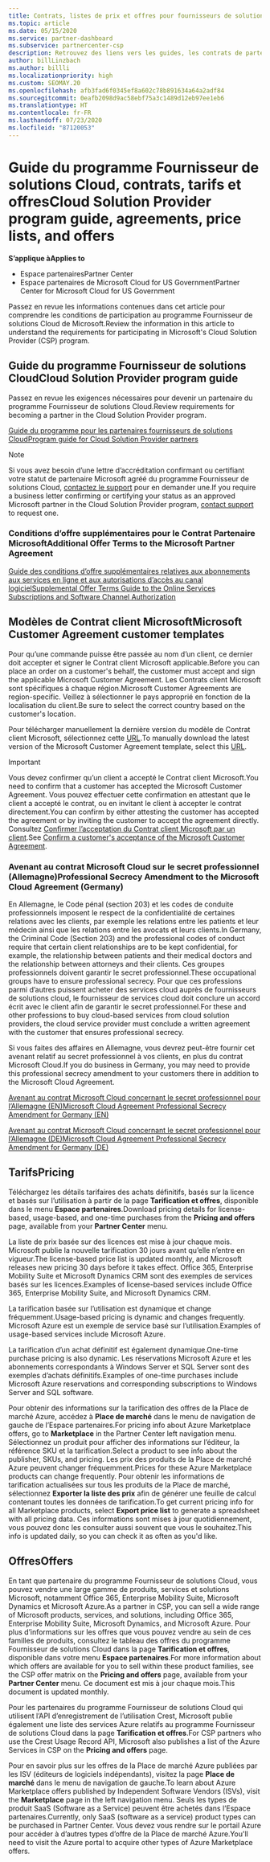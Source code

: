 ```yaml
---
title: Contrats, listes de prix et offres pour fournisseurs de solutions Cloud
ms.topic: article
ms.date: 05/15/2020
ms.service: partner-dashboard
ms.subservice: partnercenter-csp
description: Retrouvez des liens vers les guides, les contrats de partenariat, les contrats clients, les tarifs et les offres du programme Fournisseur de solutions Cloud.
author: billLinzbach
ms.author: billli
ms.localizationpriority: high
ms.custom: SEOMAY.20
ms.openlocfilehash: afb3fad6f0345ef8a602c78b891634a64a2adf84
ms.sourcegitcommit: 0eafb2098d9ac58ebf75a3c1489d12eb97ee1eb6
ms.translationtype: HT
ms.contentlocale: fr-FR
ms.lasthandoff: 07/23/2020
ms.locfileid: "87120053"
---
```

# <a name="cloud-solution-provider-program-guide-agreements-price-lists-and-offers"></a><span data-ttu-id="e636c-103">Guide du programme Fournisseur de solutions Cloud, contrats, tarifs et offres</span><span class="sxs-lookup"><span data-stu-id="e636c-103">Cloud Solution Provider program guide, agreements, price lists, and offers</span></span>

<span data-ttu-id="e636c-104">**S’applique à**</span><span class="sxs-lookup"><span data-stu-id="e636c-104">**Applies to**</span></span>

- <span data-ttu-id="e636c-105">Espace partenaires</span><span class="sxs-lookup"><span data-stu-id="e636c-105">Partner Center</span></span>
- <span data-ttu-id="e636c-106">Espace partenaires de Microsoft Cloud for US Government</span><span class="sxs-lookup"><span data-stu-id="e636c-106">Partner Center for Microsoft Cloud for US Government</span></span>


<span data-ttu-id="e636c-107">Passez en revue les informations contenues dans cet article pour comprendre les conditions de participation au programme Fournisseur de solutions Cloud de Microsoft.</span><span class="sxs-lookup"><span data-stu-id="e636c-107">Review the information in this article to understand the requirements for participating in Microsoft's Cloud Solution Provider (CSP) program.</span></span>

## <a name="cloud-solution-provider-program-guide"></a><span data-ttu-id="e636c-108">Guide du programme Fournisseur de solutions Cloud</span><span class="sxs-lookup"><span data-stu-id="e636c-108">Cloud Solution Provider program guide</span></span>

<span data-ttu-id="e636c-109">Passez en revue les exigences nécessaires pour devenir un partenaire du programme Fournisseur de solutions Cloud.</span><span class="sxs-lookup"><span data-stu-id="e636c-109">Review requirements for becoming a partner in the Cloud Solution Provider program.</span></span>

[<span data-ttu-id="e636c-110">Guide du programme pour les partenaires fournisseurs de solutions Cloud</span><span class="sxs-lookup"><span data-stu-id="e636c-110">Program guide for Cloud Solution Provider partners</span></span>](https://go.microsoft.com/fwlink/p/?LinkId=617100)

>[!Note]
><span data-ttu-id="e636c-111">Si vous avez besoin d’une lettre d’accréditation confirmant ou certifiant votre statut de partenaire Microsoft agréé du programme Fournisseur de solutions Cloud, [contactez le support](https://partner.microsoft.com/pcv/servicerequests/create) pour en demander une.</span><span class="sxs-lookup"><span data-stu-id="e636c-111">If you require a business letter confirming or certifying your status as an approved Microsoft partner in the Cloud Solution Provider program, [contact support](https://partner.microsoft.com/pcv/servicerequests/create) to request one.</span></span>

### <a name="additional-offer-terms-to-the-microsoft-partner-agreement"></a><span data-ttu-id="e636c-112">Conditions d’offre supplémentaires pour le Contrat Partenaire Microsoft</span><span class="sxs-lookup"><span data-stu-id="e636c-112">Additional Offer Terms to the Microsoft Partner Agreement</span></span>

[<span data-ttu-id="e636c-113">Guide des conditions d’offre supplémentaires relatives aux abonnements aux services en ligne et aux autorisations d’accès au canal logiciel</span><span class="sxs-lookup"><span data-stu-id="e636c-113">Supplemental Offer Terms Guide to the Online Services Subscriptions and Software Channel Authorization</span></span>](https://query.prod.cms.rt.microsoft.com/cms/api/am/binary/RE3NOo7)

## <a name="microsoft-customer-agreement-customer-templates"></a><span data-ttu-id="e636c-114">Modèles de Contrat client Microsoft</span><span class="sxs-lookup"><span data-stu-id="e636c-114">Microsoft Customer Agreement customer templates</span></span>

<span data-ttu-id="e636c-115">Pour qu’une commande puisse être passée au nom d’un client, ce dernier doit accepter et signer le Contrat client Microsoft applicable.</span><span class="sxs-lookup"><span data-stu-id="e636c-115">Before you can place an order on a customer's behalf, the customer must accept and sign the applicable Microsoft Customer Agreement.</span></span> <span data-ttu-id="e636c-116">Les Contrats client Microsoft sont spécifiques à chaque région.</span><span class="sxs-lookup"><span data-stu-id="e636c-116">Microsoft Customer Agreements are region-specific.</span></span> <span data-ttu-id="e636c-117">Veillez à sélectionner le pays approprié en fonction de la localisation du client.</span><span class="sxs-lookup"><span data-stu-id="e636c-117">Be sure to select the correct country based on the customer's location.</span></span>

<span data-ttu-id="e636c-118">Pour télécharger manuellement la dernière version du modèle de Contrat client Microsoft, sélectionnez cette [URL](https://aka.ms/customeragreement).</span><span class="sxs-lookup"><span data-stu-id="e636c-118">To manually download the latest version of the Microsoft Customer Agreement template, select this [URL](https://aka.ms/customeragreement).</span></span>

>[!IMPORTANT]
><span data-ttu-id="e636c-119">Vous devez confirmer qu’un client a accepté le Contrat client Microsoft.</span><span class="sxs-lookup"><span data-stu-id="e636c-119">You need to confirm that a customer has accepted the Microsoft Customer Agreement.</span></span> <span data-ttu-id="e636c-120">Vous pouvez effectuer cette confirmation en attestant que le client a accepté le contrat, ou en invitant le client à accepter le contrat directement.</span><span class="sxs-lookup"><span data-stu-id="e636c-120">You can confirm by either attesting the customer has accepted the agreement or by inviting the customer to accept the agreement directly.</span></span> <span data-ttu-id="e636c-121">Consultez [Confirmer l’acceptation du Contrat client Microsoft par un client](confirm-customer-agreement.md).</span><span class="sxs-lookup"><span data-stu-id="e636c-121">See [Confirm a customer's acceptance of the Microsoft Customer Agreement](confirm-customer-agreement.md).</span></span>

### <a name="professional-secrecy-amendment-to-the-microsoft-cloud-agreement-germany"></a><span data-ttu-id="e636c-122">Avenant au contrat Microsoft Cloud sur le secret professionnel (Allemagne)</span><span class="sxs-lookup"><span data-stu-id="e636c-122">Professional Secrecy Amendment to the Microsoft Cloud Agreement (Germany)</span></span>

<span data-ttu-id="e636c-123">En Allemagne, le Code pénal (section 203) et les codes de conduite professionnels imposent le respect de la confidentialité de certaines relations avec les clients, par exemple les relations entre les patients et leur médecin ainsi que les relations entre les avocats et leurs clients.</span><span class="sxs-lookup"><span data-stu-id="e636c-123">In Germany, the Criminal Code (Section 203) and the professional codes of conduct require that certain client relationships are to be kept confidential, for example, the relationship between patients and their medical doctors and the relationship between attorneys and their clients.</span></span> <span data-ttu-id="e636c-124">Ces groupes professionnels doivent garantir le secret professionnel.</span><span class="sxs-lookup"><span data-stu-id="e636c-124">These occupational groups have to ensure professional secrecy.</span></span> <span data-ttu-id="e636c-125">Pour que ces professions parmi d’autres puissent acheter des services cloud auprès de fournisseurs de solutions cloud, le fournisseur de services cloud doit conclure un accord écrit avec le client afin de garantir le secret professionnel.</span><span class="sxs-lookup"><span data-stu-id="e636c-125">For these and other professions to buy cloud-based services from cloud solution providers, the cloud service provider must conclude a written agreement with the customer that ensures professional secrecy.</span></span>

<span data-ttu-id="e636c-126">Si vous faites des affaires en Allemagne, vous devrez peut-être fournir cet avenant relatif au secret professionnel à vos clients, en plus du contrat Microsoft Cloud.</span><span class="sxs-lookup"><span data-stu-id="e636c-126">If you do business in Germany, you may need to provide this professional secrecy amendment to your customers there in addition to the Microsoft Cloud Agreement.</span></span>

[<span data-ttu-id="e636c-127">Avenant au contrat Microsoft Cloud concernant le secret professionnel pour l’Allemagne (EN)</span><span class="sxs-lookup"><span data-stu-id="e636c-127">Microsoft Cloud Agreement Professional Secrecy Amendment for Germany (EN)</span></span>](https://go.microsoft.com/fwlink/?linkid=2030827&clcid=0x409)

[<span data-ttu-id="e636c-128">Avenant au contrat Microsoft Cloud concernant le secret professionnel pour l’Allemagne (DE)</span><span class="sxs-lookup"><span data-stu-id="e636c-128">Microsoft Cloud Agreement Professional Secrecy Amendment for Germany (DE)</span></span>](https://go.microsoft.com/fwlink/?linkid=2030827&clcid=0x407)

## <a name="pricing"></a><span data-ttu-id="e636c-129">Tarifs</span><span class="sxs-lookup"><span data-stu-id="e636c-129">Pricing</span></span>

<span data-ttu-id="e636c-130">Téléchargez les détails tarifaires des achats définitifs, basés sur la licence et basés sur l’utilisation à partir de la page **Tarification et offres**, disponible dans le menu **Espace partenaires**.</span><span class="sxs-lookup"><span data-stu-id="e636c-130">Download pricing details for license-based, usage-based, and one-time purchases from the **Pricing and offers** page, available from your **Partner Center** menu.</span></span>

<span data-ttu-id="e636c-131">La liste de prix basée sur des licences est mise à jour chaque mois. Microsoft publie la nouvelle tarification 30 jours avant qu’elle n’entre en vigueur.</span><span class="sxs-lookup"><span data-stu-id="e636c-131">The license-based price list is updated monthly, and Microsoft releases new pricing 30 days before it takes effect.</span></span> <span data-ttu-id="e636c-132">Office 365, Enterprise Mobility Suite et Microsoft Dynamics CRM sont des exemples de services basés sur les licences.</span><span class="sxs-lookup"><span data-stu-id="e636c-132">Examples of license-based services include Office 365, Enterprise Mobility Suite, and Microsoft Dynamics CRM.</span></span> 

<span data-ttu-id="e636c-133">La tarification basée sur l’utilisation est dynamique et change fréquemment.</span><span class="sxs-lookup"><span data-stu-id="e636c-133">Usage-based pricing is dynamic and changes frequently.</span></span> <span data-ttu-id="e636c-134">Microsoft Azure est un exemple de service basé sur l’utilisation.</span><span class="sxs-lookup"><span data-stu-id="e636c-134">Examples of usage-based services include Microsoft Azure.</span></span>

<span data-ttu-id="e636c-135">La tarification d’un achat définitif est également dynamique.</span><span class="sxs-lookup"><span data-stu-id="e636c-135">One-time purchase pricing is also dynamic.</span></span> <span data-ttu-id="e636c-136">Les réservations Microsoft Azure et les abonnements correspondants à Windows Server et SQL Server sont des exemples d’achats définitifs.</span><span class="sxs-lookup"><span data-stu-id="e636c-136">Examples of one-time purchases include Microsoft Azure reservations and corresponding subscriptions to Windows Server and SQL software.</span></span>

<span data-ttu-id="e636c-137">Pour obtenir des informations sur la tarification des offres de la Place de marché Azure, accédez à **Place de marché** dans le menu de navigation de gauche de l’Espace partenaires.</span><span class="sxs-lookup"><span data-stu-id="e636c-137">For pricing info about Azure Marketplace offers, go to **Marketplace** in the Partner Center left navigation menu.</span></span> <span data-ttu-id="e636c-138">Sélectionnez un produit pour afficher des informations sur l’éditeur, la référence SKU et la tarification.</span><span class="sxs-lookup"><span data-stu-id="e636c-138">Select a product to see info about the publisher, SKUs, and pricing.</span></span> <span data-ttu-id="e636c-139">Les prix des produits de la Place de marché Azure peuvent changer fréquemment.</span><span class="sxs-lookup"><span data-stu-id="e636c-139">Prices for these Azure Marketplace products can change frequently.</span></span> <span data-ttu-id="e636c-140">Pour obtenir les informations de tarification actualisées sur tous les produits de la Place de marché, sélectionnez **Exporter la liste des prix** afin de générer une feuille de calcul contenant toutes les données de tarification.</span><span class="sxs-lookup"><span data-stu-id="e636c-140">To get current pricing info for all Marketplace products, select **Export price list** to generate a spreadsheet with all pricing data.</span></span> <span data-ttu-id="e636c-141">Ces informations sont mises à jour quotidiennement, vous pouvez donc les consulter aussi souvent que vous le souhaitez.</span><span class="sxs-lookup"><span data-stu-id="e636c-141">This info is updated daily, so you can check it as often as you'd like.</span></span>

## <a name="offers"></a><span data-ttu-id="e636c-142">Offres</span><span class="sxs-lookup"><span data-stu-id="e636c-142">Offers</span></span>

<span data-ttu-id="e636c-143">En tant que partenaire du programme Fournisseur de solutions Cloud, vous pouvez vendre une large gamme de produits, services et solutions Microsoft, notamment Office 365, Enterprise Mobility Suite, Microsoft Dynamics et Microsoft Azure.</span><span class="sxs-lookup"><span data-stu-id="e636c-143">As a partner in CSP, you can sell a wide range of Microsoft products, services, and solutions, including Office 365, Enterprise Mobility Suite, Microsoft Dynamics, and Microsoft Azure.</span></span> <span data-ttu-id="e636c-144">Pour plus d’informations sur les offres que vous pouvez vendre au sein de ces familles de produits, consultez le tableau des offres du programme Fournisseur de solutions Cloud dans la page **Tarification et offres**, disponible dans votre menu **Espace partenaires**.</span><span class="sxs-lookup"><span data-stu-id="e636c-144">For more information about which offers are available for you to sell within these product families, see the CSP offer matrix on the **Pricing and offers** page, available from your **Partner Center** menu.</span></span> <span data-ttu-id="e636c-145">Ce document est mis à jour chaque mois.</span><span class="sxs-lookup"><span data-stu-id="e636c-145">This document is updated monthly.</span></span>

<span data-ttu-id="e636c-146">Pour les partenaires du programme Fournisseur de solutions Cloud qui utilisent l’API d’enregistrement de l’utilisation Crest, Microsoft publie également une liste des services Azure relatifs au programme Fournisseur de solutions Cloud dans la page **Tarification et offres**.</span><span class="sxs-lookup"><span data-stu-id="e636c-146">For CSP partners who use the Crest Usage Record API, Microsoft also publishes a list of the Azure Services in CSP on the **Pricing and offers** page.</span></span>

<span data-ttu-id="e636c-147">Pour en savoir plus sur les offres de la Place de marché Azure publiées par les ISV (éditeurs de logiciels indépendants), visitez la page **Place de marché** dans le menu de navigation de gauche.</span><span class="sxs-lookup"><span data-stu-id="e636c-147">To learn about Azure Marketplace offers published by Independent Software Vendors  (ISVs), visit the **Marketplace** page in the left navigation menu.</span></span> <span data-ttu-id="e636c-148">Seuls les types de produit SaaS (Software as a Service) peuvent être achetés dans l’Espace partenaires.</span><span class="sxs-lookup"><span data-stu-id="e636c-148">Currently, only SaaS (software as a service) product types can be purchased in Partner Center.</span></span> <span data-ttu-id="e636c-149">Vous devez vous rendre sur le portail Azure pour accéder à d’autres types d’offre de la Place de marché Azure.</span><span class="sxs-lookup"><span data-stu-id="e636c-149">You'll need to visit the Azure portal to acquire other types of Azure Marketplace offers.</span></span>
